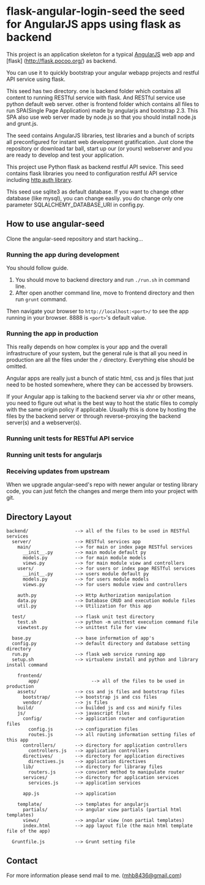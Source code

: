 # flask-angular-login-seed the seed for AngularJS apps using flask as backend 

This project is an application skeleton for a typical [AngularJS](http://angularjs.org/) web app 
and [flask] (http://flask.pocoo.org/)  as backend.

You can use it to quickly bootstrap your angular webapp projects and restful API service using 
flask. 

This seed has two directory. one is backend folder which contains all content to running RESTful
service with flask. And RESTful service use python default web server. 
other is frontend folder which contains all files to run SPA(Single Page Application) made by 
angularjs and bootstrap 2.3. This SPA also use web server made by node.js so that you should 
install node.js and grunt.js.

The seed contains AngularJS libraries, test libraries and a bunch of scripts all preconfigured for
instant web development gratification. Just clone the repository or download tar ball, start up
our (or yours) webserver and you are ready to develop and test your application.

This project use Python flask as backend restful API sevice.   This seed contains flask libraries 
you need to configuration restful API service including [http auth library](http://blog.miguelgrinberg.com/post/restful-authentication-with-flask).

This seed use sqlite3 as default database. If you want to change other database (like mysql), 
you can change easliy. you do change only one parameter SQLALCHEMY_DATABASE_URI in config.py.


## How to use angular-seed

Clone the angular-seed repository and start hacking...


### Running the app during development

You should follow guide.

1. You should move to backend directory and run `./run.sh` in command line.
2. After open another command line, move to frontend directory and then run `grunt` command.


Then navigate your browser to `http://localhost:<port>/` to see the app running in
your browser. 8888 is `<port>`'s default value.


### Running the app in production

This really depends on how complex is your app and the overall infrastructure of your system, but
the general rule is that all you need in production are all the files under the `/` directory.
Everything else should be omitted.

Angular apps are really just a bunch of static html, css and js files that just need to be hosted
somewhere, where they can be accessed by browsers.

If your Angular app is talking to the backend server via xhr or other means, you need to figure
out what is the best way to host the static files to comply with the same origin policy if
applicable. Usually this is done by hosting the files by the backend server or through
reverse-proxying the backend server(s) and a webserver(s).


### Running unit tests for RESTful API service



### Running unit tests for angularjs 



### Receiving updates from upstream

When we upgrade angular-seed's repo with newer angular or testing library code, you can just
fetch the changes and merge them into your project with git.


## Directory Layout

    backend/                 --> all of the files to be used in RESTful services
      server/                --> RESTful services app 
        main/                --> for main or index page RESTful services
          __init__.py        --> main module default py
          models.py          --> for main module models
          views.py           --> for main module view and controllers
        users/               --> for users or index page RESTful services
          __init__.py        --> users module default py
          models.py          --> for users module models
          views.py           --> for users module view and controllers

        auth.py              --> Http Authorization manipulation 
        data.py              --> Database CRUD and execution module files
        util.py              --> Utilization for this app 

      test/                  --> flask unit test directory
        test.sh              --> python -m unittest execution command file
        viewtest.py          --> unittest file for view

      base.py                --> base information of app's
      config.py              --> default directory and database setting directory
      run.py                 --> flask web service running app
      setup.sh               --> virtualenv install and python and library install command  

		frontend/ 
			app/                   --> all of the files to be used in production
        assets/              --> css and js files and bootstrap files
          bootstrap/         --> bootstrap js and css files
          vendor/            --> js files
        build/               --> builded js and css and minify files 
        js/                  --> javascript files
          config/            --> application router and configuration files
            config.js        --> configuration files
            routes.js        --> all routing information setting files of this app
          controllers/       --> directory for application controllers 
            controllers.js   --> application controllers
          directives/        --> directory for application directives
            directives.js    --> application directives
          lib/               --> directory for libraray files
            routers.js       --> convient method to manipulate router
          services/          --> directory for application services
            services.js      --> application services

          app.js             --> application

        template/            --> templates for angularjs
          partials/          --> angular view partials (partial html templates)
          views/             --> angular view (non partial templates)
          index.html         --> app layout file (the main html template file of the app)

      Gruntfile.js           --> Grunt setting file    




## Contact

For more information please send mail to me. (mhb8436@gmail.com)